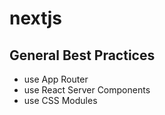 # nextjs

## General Best Practices

- use App Router
- use React Server Components
- use CSS Modules
